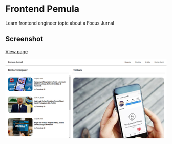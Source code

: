 # Frontend Pemula
Learn frontend engineer topic about a Focus Jurnal

## Screenshot
[View page](https://anantyan.github.io/frontend-pemula/public)

![alt_text](https://raw.githubusercontent.com/anantyan/frontend-pemula/master/Screenshot_2020-07-27%20Focus%20Jurnal.png)
